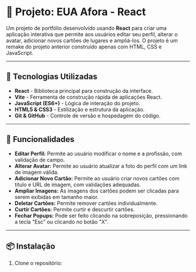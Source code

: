 # 📌 Projeto: EUA Afora - React

Um projeto de portfólio desenvolvido usando **React** para criar uma aplicação interativa que permite aos usuários editar seu perfil, alterar o avatar, adicionar novos cartões de lugares e ampliá-los. O projeto é um remake do projeto anterior construído apenas com HTML, CSS e JavaScript.

---

## 🚀 Tecnologias Utilizadas

- **React** - Biblioteca principal para construção da interface.
- **Vite** - Ferramenta de construção rápida de aplicações React.
- **JavaScript (ES6+)** - Lógica de interação do projeto.
- **HTML5 & CSS3** - Estilização e estrutura da aplicação.
- **Git & GitHub** - Controle de versão e hospedagem do código.


---

## 🔑 Funcionalidades

- **Editar Perfil:** Permite ao usuário modificar o nome e a profissão, com validação de campo.
- **Alterar Avatar:** Permite ao usuário atualizar a foto do perfil com um link de imagem válida.
- **Adicionar Novo Cartão:** Permite ao usuário criar novos cartões com título e URL de imagem, com validações adequadas.
- **Ampliar Imagens:** As imagens dos cartões podem ser clicadas para serem exibidas em tamanho maior.
- **Deletar Cartões:** Permite remover cartões individualmente.
- **Curtir Cartões:** Permite curtir e descurtir cartões.
- **Fechar Popups:** Pode ser feito clicando na sobreposição, pressionando a tecla "Esc" ou clicando no botão "X".

---

## 📦 Instalação

1. Clone o repositório:

```bash
